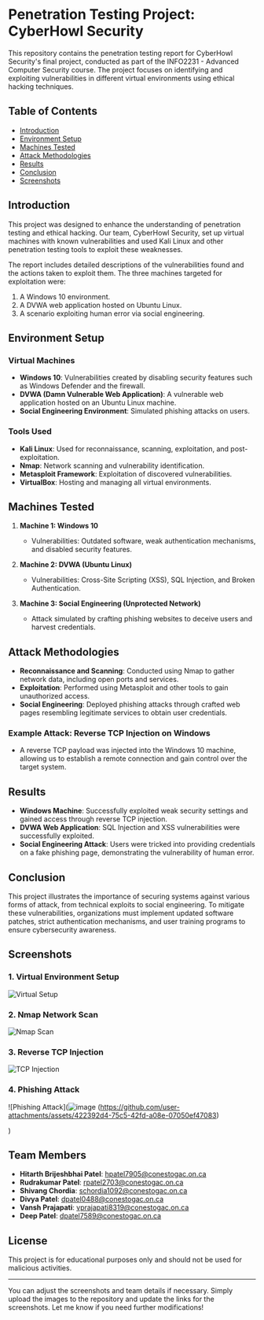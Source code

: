 # Penetration Testing Project: CyberHowl Security

This repository contains the penetration testing report for CyberHowl Security's final project, conducted as part of the INFO2231 - Advanced Computer Security course. The project focuses on identifying and exploiting vulnerabilities in different virtual environments using ethical hacking techniques.

## Table of Contents
- [Introduction](#introduction)
- [Environment Setup](#environment-setup)
- [Machines Tested](#machines-tested)
- [Attack Methodologies](#attack-methodologies)
- [Results](#results)
- [Conclusion](#conclusion)
- [Screenshots](#screenshots)

## Introduction
This project was designed to enhance the understanding of penetration testing and ethical hacking. Our team, CyberHowl Security, set up virtual machines with known vulnerabilities and used Kali Linux and other penetration testing tools to exploit these weaknesses.

The report includes detailed descriptions of the vulnerabilities found and the actions taken to exploit them. The three machines targeted for exploitation were:
1. A Windows 10 environment.
2. A DVWA web application hosted on Ubuntu Linux.
3. A scenario exploiting human error via social engineering.

## Environment Setup

### Virtual Machines
- **Windows 10**: Vulnerabilities created by disabling security features such as Windows Defender and the firewall.
- **DVWA (Damn Vulnerable Web Application)**: A vulnerable web application hosted on an Ubuntu Linux machine.
- **Social Engineering Environment**: Simulated phishing attacks on users.

### Tools Used
- **Kali Linux**: Used for reconnaissance, scanning, exploitation, and post-exploitation.
- **Nmap**: Network scanning and vulnerability identification.
- **Metasploit Framework**: Exploitation of discovered vulnerabilities.
- **VirtualBox**: Hosting and managing all virtual environments.

## Machines Tested

1. **Machine 1: Windows 10**
   - Vulnerabilities: Outdated software, weak authentication mechanisms, and disabled security features.
   
2. **Machine 2: DVWA (Ubuntu Linux)**
   - Vulnerabilities: Cross-Site Scripting (XSS), SQL Injection, and Broken Authentication.

3. **Machine 3: Social Engineering (Unprotected Network)**
   - Attack simulated by crafting phishing websites to deceive users and harvest credentials.

## Attack Methodologies

- **Reconnaissance and Scanning**: Conducted using Nmap to gather network data, including open ports and services.
- **Exploitation**: Performed using Metasploit and other tools to gain unauthorized access.
- **Social Engineering**: Deployed phishing attacks through crafted web pages resembling legitimate services to obtain user credentials.

### Example Attack: Reverse TCP Injection on Windows
- A reverse TCP payload was injected into the Windows 10 machine, allowing us to establish a remote connection and gain control over the target system.

## Results

- **Windows Machine**: Successfully exploited weak security settings and gained access through reverse TCP injection.
- **DVWA Web Application**: SQL Injection and XSS vulnerabilities were successfully exploited.
- **Social Engineering Attack**: Users were tricked into providing credentials on a fake phishing page, demonstrating the vulnerability of human error.

## Conclusion
This project illustrates the importance of securing systems against various forms of attack, from technical exploits to social engineering. To mitigate these vulnerabilities, organizations must implement updated software patches, strict authentication mechanisms, and user training programs to ensure cybersecurity awareness.

## Screenshots

### 1. Virtual Environment Setup
![Virtual Setup](![image](https://github.com/user-attachments/assets/89245ce3-1faf-485f-9c2f-ac9055fe17e0)
)

### 2. Nmap Network Scan
![Nmap Scan](![image](https://github.com/user-attachments/assets/e82c4fb0-f0b0-4dbe-b9f6-f4990fbd851e)
)

### 3. Reverse TCP Injection
![TCP Injection](![image](https://github.com/user-attachments/assets/924d4b1a-9e8c-46e0-8006-0e00ff376cda)
)

### 4. Phishing Attack
![Phishing Attack](![image](https://github.com/user-attachments/assets/5f73b587-f1c6-41ac-bdd3-d84d66358ac1)
(https://github.com/user-attachments/assets/422392d4-75c5-42fd-a08e-07050ef47083)

)

## Team Members
- **Hitarth Brijeshbhai Patel**: hpatel7905@conestogac.on.ca
- **Rudrakumar Patel**: rpatel2703@conestogac.on.ca
- **Shivang Chordia**: schordia1092@conestogac.on.ca
- **Divya Patel**: dpatel0488@conestogac.on.ca
- **Vansh Prajapati**: vprajapati8319@conestogac.on.ca
- **Deep Patel**: dpatel7589@conestogac.on.ca

## License
This project is for educational purposes only and should not be used for malicious activities.

---

You can adjust the screenshots and team details if necessary. Simply upload the images to the repository and update the links for the screenshots. Let me know if you need further modifications!
